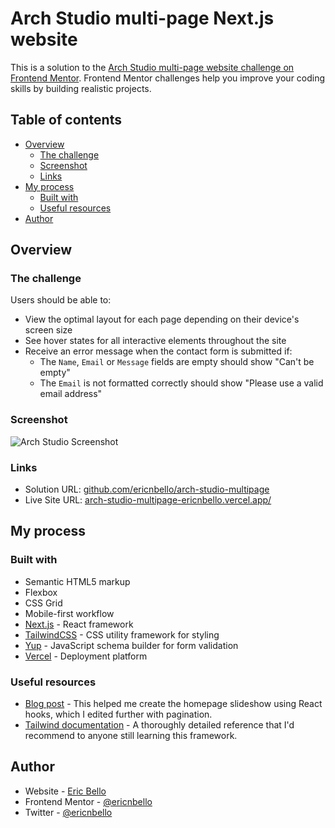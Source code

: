 # Arch Studio multi-page Next.js website

This is a solution to the [Arch Studio multi-page website challenge on Frontend Mentor](https://www.frontendmentor.io/challenges/arch-studio-multipage-website-wNIbOFYR6). Frontend Mentor challenges help you improve your coding skills by building realistic projects.

## Table of contents

- [Overview](#overview)
  - [The challenge](#the-challenge)
  - [Screenshot](#screenshot)
  - [Links](#links)
- [My process](#my-process)
  - [Built with](#built-with)
  - [Useful resources](#useful-resources)
- [Author](#author)

## Overview

### The challenge

Users should be able to:

- View the optimal layout for each page depending on their device's screen size
- See hover states for all interactive elements throughout the site
- Receive an error message when the contact form is submitted if:
  - The `Name`, `Email` or `Message` fields are empty should show "Can't be empty"
  - The `Email` is not formatted correctly should show "Please use a valid email address"

### Screenshot

![Arch Studio Screenshot](/assets/screenshot.png)

### Links

- Solution URL: [github.com/ericnbello/arch-studio-multipage](https://github.com/ericnbello/arch-studio-multipage)
- Live Site URL: [arch-studio-multipage-ericnbello.vercel.app/](https://arch-studio-multipage-ericnbello.vercel.app/)

## My process

### Built with

- Semantic HTML5 markup
- Flexbox
- CSS Grid
- Mobile-first workflow
- [Next.js](https://nextjs.org/) - React framework
- [TailwindCSS](https://tailwindcss.com/) - CSS utility framework for styling
- [Yup](https://github.com/jquense/yup) - JavaScript schema builder for form validation
- [Vercel](https://vercel.com/) - Deployment platform

### Useful resources

- [Blog post](https://javascript.plainenglish.io/creating-a-simple-image-slider-using-react-73a0874119f1) - This helped me create the homepage slideshow using React hooks, which I edited further with pagination. 
- [Tailwind documentation](https://tailwindcss.com/docs) - A thoroughly detailed reference that I'd recommend to anyone still learning this framework.

## Author

- Website - [Eric Bello](https://www.ericnbello.com)
- Frontend Mentor - [@ericnbello](https://www.frontendmentor.io/profile/ericnbello)
- Twitter - [@ericnbello](https://www.twitter.com/ericnbello)